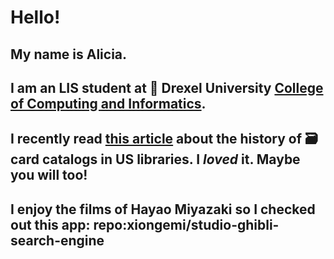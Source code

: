 # Hello!
## My name is Alicia. 
## I am an LIS student at :dragon: Drexel University [College of Computing and Informatics](https://drexel.edu/cci/academics/masters-programs/ms-in-library-information-science/).
## I recently read [this article](https://drexel.primo.exlibrisgroup.com/discovery/fulldisplay?docid=cdi_proquest_miscellaneous_57317867&context=PC&vid=01DRXU_INST:01DRXU&lang=en&search_scope=MyInst_andCI_ResearchOnlyInventory&adaptor=Primo%20Central&tab=Everything&query=any,contains,catalog%20it%20once%20for%20all&offset=0&pcAvailability=true) about the history of :card_file_box: card catalogs in US libraries. I *loved* it. Maybe you will too! 
## I enjoy the films of Hayao Miyazaki so I checked out this app: repo:xiongemi/studio-ghibli-search-engine 
